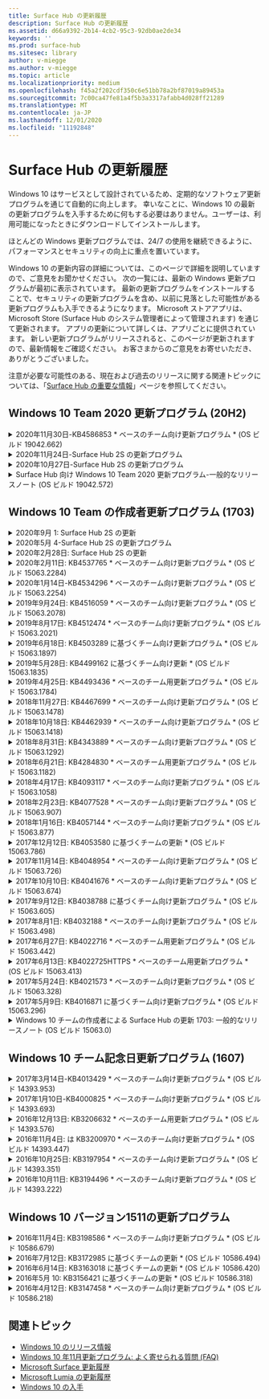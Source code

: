 ```yaml
---
title: Surface Hub の更新履歴
description: Surface Hub の更新履歴
ms.assetid: d66a9392-2b14-4cb2-95c3-92db0ae2de34
keywords: ''
ms.prod: surface-hub
ms.sitesec: library
author: v-miegge
ms.author: v-miegge
ms.topic: article
ms.localizationpriority: medium
ms.openlocfilehash: f45a2f202cdf350c6e51bb78a2bf87019a89453a
ms.sourcegitcommit: 7c00ca47fe81a4f5b3a3317afabb4d028ff21289
ms.translationtype: MT
ms.contentlocale: ja-JP
ms.lasthandoff: 12/01/2020
ms.locfileid: "11192848"
---
```

# Surface Hub の更新履歴

Windows 10 はサービスとして設計されているため、定期的なソフトウェア更新プログラムを通じて自動的に向上します。 幸いなことに、Windows 10 の最新の更新プログラムを入手するために何もする必要はありません。ユーザーは、利用可能になったときにダウンロードしてインストールします。

ほとんどの Windows 更新プログラムでは、24/7 の使用を継続できるように、パフォーマンスとセキュリティの向上に重点を置いています。

Windows 10 の更新内容の詳細については、このページで詳細を説明していますので、ご意見をお聞かせください。 次の一覧には、最新の Windows 更新プログラムが最初に表示されています。 最新の更新プログラムをインストールすることで、セキュリティの更新プログラムを含め、以前に見落とした可能性がある更新プログラムも入手できるようになります。 Microsoft ストアアプリは、Microsoft Store (Surface Hub のシステム管理者によって管理されます) を通じて更新されます。 アプリの更新について詳しくは、アプリごとに提供されています。
新しい更新プログラムがリリースされると、このページが更新されますので、最新情報をご確認ください。 お客さまからのご意見をお寄せいただき、ありがとうございました。

注意が必要な可能性のある、現在および過去のリリースに関する関連トピックについては、「[Surface Hub の重要な情報](https://support.microsoft.com/products/surface-devices/surface-hub)」ページを参照してください。

## Windows 10 Team 2020 更新プログラム (20H2)

<details>
<summary>2020年11月30日-KB4586853 * ベースのチーム向け更新プログラム * (OS ビルド 19042.662)</summary>

Surface Hub のこの更新プログラムには、品質の改善とセキュリティの修正が含まれています。 Surface Hub の主要な更新プログラムには、 [Windows 10 の更新履歴](https://support.microsoft.com/help/4581839/windows-10-update-history)でまだ記載されていません。次のようなものがあります。

* 追加オプションを指定するには、プライバシー設定ページに更新してください。
* エンドセッションのクリーンアップで、Edge Chromium に関連するすべてのデータが完全に削除されることを確認します。
* 既に開始していた会議が、[ようこそ] または [スタート] 画面に表示されない問題を解決します。
* 英語以外のロケールでのクラウドの回復に関する問題を解決します。
* Skype for Business
  * 双方向オーディオのパフォーマンスを向上させます。
  * Skype for Business 通話中にペンを使用すると、"ペンでタップ" の音が軽減されます。
* Windows Insider Program に登録するときの信頼性が向上しました。
* Windows チームシェルの信頼性が向上します。

デバイスの機能とサービスを有効または無効にするには、 [Surface Hub 管理者ガイド](https://docs.microsoft.com/surface-hub/) を参照してください。 *[KB4586853](https://support.microsoft.com/help/4586853)
</details>

<details>
<summary>2020年11月24日-Surface Hub 2S の更新プログラム</summary>

この更新プログラムは Surface Hub 2S に固有のものであり、以下に示すドライバーとファームウェアの更新プログラムを提供しています。

* Surface SMC ファームウェア更新-3.91.139.0
  * コネクトスタンバイの信頼性を向上させます。
* Surface Touch ファームウェアの更新-3.91.139.0
  * 接続されたスタンバイタッチ応答を改善します。
* Surface USB オーディオファームウェアの更新-3.91.139.0
* Surface Pen ファームウェアの更新-3.91.139.0
</details>

<details>
<summary>2020年10月27日-Surface Hub 2S の更新プログラム</summary>

この更新プログラムは Surface Hub 2S に固有のものであり、以下に示すドライバーとファームウェアの更新プログラムを提供しています。

* Surface System アグリゲーターファームウェアの更新-4.14.139.0
* Surface UEFI 更新-694.3386.768.0
</details>

<details>
<summary>Surface Hub 向け Windows 10 Team 2020 更新プログラム-一般的なリリースノート (OS ビルド 19042.572)</summary>

Surface Hub のこの更新プログラムには、品質の改善とセキュリティの修正が含まれています。 Surface Hub に対する主要な更新プログラムについては、「windows 10 の [更新履歴](https://support.microsoft.com/help/4581839/windows-10-update-history)」でまだ説明されていません。「[windows 10 Team 2020 の更新プログラムの新機能](https://docs.microsoft.com/surface-hub/surface-hub-2020-update-whats-new)」を確認してください。

地域、配布方法、デバイスの種類別の更新プログラムの利用状況について詳しくは、「[Windows 10 Team 2020 更新プログラムのインストール](https://docs.microsoft.com/surface-hub/surface-hub-2020-update)」ページを参照してください。
</details>

## Windows 10 Team の作成者更新プログラム (1703)

<details>
<summary>2020年9月 1: Surface Hub 2S の更新</summary>

この更新プログラムは Surface Hub 2S に固有のものであり、以下に示すドライバーとファームウェアの更新プログラムを提供しています。

* Surface SMC ファームウェア更新-1.177.139.0
  * フィールド修復シナリオを改善しました。
* Surface SSD ファームウェア更新プログラム-5.14.139.0
  * システムの安定性が向上します。
* Surface Serial Hub ドライバー-9.40.139.0
  * システムの安定性が向上します。
</details>

<details>
<summary>2020年5月 4-Surface Hub 2S の更新プログラム</summary>

この更新プログラムは Surface Hub 2S に固有のものであり、以下に示すドライバーとファームウェアの更新プログラムを提供しています。

* Surface USB オーディオドライバー-15.3.6.0
  * 双方向オーディオのパフォーマンスを向上させます。
* Intel (R) audio driver の表示-10.27.0.5
  * 画面共有のシナリオが改善されました。
* Intel (R) グラフィックスドライバー-26.20.100.7263
  * システムの安定性が向上します。
* Surface System ドライバー-1.7.139.0
  * システムの安定性が向上します。
* Surface SMC ファームウェア更新-1.176.139.0
  * システムの安定性が向上します。
</details>

<details>
<summary>2020年2月28日: Surface Hub 2S の更新</summary>

この更新プログラムは Surface Hub 2S に固有のものであり、以下に示すドライバーとファームウェアの更新プログラムを提供しています。

* Surface Integration driver-13.46.139.0 
  * ディスプレイの明るさのシナリオを向上させます。
* Intel (R) マネジメントエンジンインターフェイスドライバー-1914.12.0.1256
  * システムの安定性が向上します。
* Surface SMC ファームウェア更新-1.161.139.0
  * ペンのバッテリーパフォーマンスが向上しました。
* Surface UEFI 更新-694.2938.768.0
  * システムの安定性が向上します。
</details>

<details>
<summary>2020年2月11日: KB4537765 * ベースのチーム向け更新プログラム * (OS ビルド 15063.2284)</summary>

Surface Hub のこの更新プログラムには、品質の改善とセキュリティの修正が含まれています。 Surface Hub の主要な更新プログラムには、 [Windows 10 の更新履歴](https://support.microsoft.com/help/4018124/windows-10-update-history)でまだ記載されていません。次のようなものがあります。

* Skype for Business の通話中に、他の参加者が Hub の2S を適切に聞こえることができない問題を解決します。
* Surface Hub 上のアラビア語、ヘブライ語、その他の RTL 言語使用シナリオの信頼性が向上しました。

デバイスの機能とサービスを有効または無効にするには、 [Surface Hub 管理者ガイド](https://docs.microsoft.com/surface-hub/) を参照してください。
*[KB4537765](https://support.microsoft.com/help/4537765)
</details>

<details>
<summary>2020年1月14日-KB4534296 * ベースのチーム向け更新プログラム * (OS ビルド 15063.2254)</summary>

Surface Hub のこの更新プログラムには、品質の改善とセキュリティの修正が含まれています。 Surface Hub の主要な更新プログラムには、 [Windows 10 の更新履歴](https://support.microsoft.com/help/4018124/windows-10-update-history)でまだ記載されていません。次のようなものがあります。

* Microsoft Surface Hub 2S のログ収集の問題に対処します。

デバイスの機能とサービスを有効または無効にするには、 [Surface Hub 管理者ガイド](https://docs.microsoft.com/surface-hub/) を参照してください。
*[KB4534296](https://support.microsoft.com/help/4534296)
</details>

<details>
<summary>2019年9月24日: KB4516059 * ベースのチーム向け更新プログラム * (OS ビルド 15063.2078)</summary>

Surface Hub のこの更新プログラムには、品質の改善とセキュリティの修正が含まれています。 Surface Hub の主要な更新プログラムには、 [Windows 10 の更新履歴](https://support.microsoft.com/help/4018124/windows-10-update-history)でまだ記載されていません。次のようなものがあります。

 * 回復オプションを正確に反映するには、Surface Hub の 2S Recovery 設定ページに更新します。
 * Surface Hub の [ようこそ] 画面に更新して、デバイスの recognizability を改善します。
 * Windows Team shell の背景が正しく表示されない問題に対処しました。
 * MDM ポリシーを使用して構成すると、[スタート] メニューレイアウトの常設で問題が解決されました。
 * 内部の web サイトを参照するときに発生する Microsoft Edge の問題が修正されました。
 * 全画面表示モードでプレゼンテーションを行うと、Skype for Business の問題が修正されました。

デバイスの機能とサービスを有効または無効にするには、 [Surface Hub 管理者ガイド](https://docs.microsoft.com/surface-hub/) を参照してください。
*[KB4503289](https://support.microsoft.com/help/4503289)
</details>

<details>
<summary>2019年8月17日: KB4512474 * ベースのチーム向け更新プログラム * (OS ビルド 15063.2021)</summary>

Surface Hub のこの更新プログラムには、品質の改善とセキュリティの修正が含まれています。 Surface Hub の主要な更新プログラムには、 [Windows 10 の更新履歴](https://support.microsoft.com/help/4018124/windows-10-update-history)でまだ記載されていません。次のようなものがあります。

 * ハブ2S でのビデオの既定の設定が [複製] モードになっていることを確認します。
 * Surface Hub でのアラビア語の言語使用シナリオの信頼性が向上しました。

デバイスの機能とサービスを有効または無効にするには、 [Surface Hub 管理者ガイド](https://docs.microsoft.com/surface-hub/) を参照してください。
*[KB4503289](https://support.microsoft.com/help/4503289)
 </details>

<details>
<summary>2019年6月18日: KB4503289 に基づくチーム向け更新プログラム * (OS ビルド 15063.1897)</summary>

Surface Hub のこの更新プログラムには、品質の改善とセキュリティの修正が含まれています。 Surface Hub の主要な更新プログラムには、 [Windows 10 の更新履歴](https://support.microsoft.com/help/4018124/windows-10-update-history)でまだ記載されていません。次のようなものがあります。

* ユーザーが Azure Active Directory アカウントを使用して Microsoft Surface Hub デバイスにサインインできない問題に対処します。 この問題は、前回のセッションが正常に終了しなかったために発生します。
* Device account のセットアップシナリオでの、id プロバイダーと Exchange への TLS 1.2 接続のサポートを追加します。
* ハブ2S のハードウェア診断アプリの信頼性を向上させるための修正プログラム。 
* ハブ2S での初回実行のセットアップエクスペリエンスの一貫性を高めるために修正しました。 

デバイスの機能とサービスを有効または無効にするには、 [Surface Hub 管理者ガイド](https://docs.microsoft.com/surface-hub/) を参照してください。
*[KB4503289](https://support.microsoft.com/help/4503289)
</details>

<details>
<summary>2019年5月28日: KB4499162 に基づくチーム向け更新 * (OS ビルド 15063.1835)</summary>

Surface Hub のこの更新プログラムには、品質の改善とセキュリティの修正が含まれています。 Surface Hub の主要な更新プログラムには、 [Windows 10 の更新履歴](https://support.microsoft.com/help/4018124/windows-10-update-history)でまだ記載されていません。次のようなものがあります。

* "デバイスアカウントの資格情報を使用する" 機能が有効になった後、Surface Hub ユーザーにプロキシ資格情報の入力を求めるメッセージが表示されないようにします。
* 音声/ビデオが正しいプロキシを使用していないために、Skype 接続が定期的に失敗する問題を解決します。
* Skype for Business の TLS 1.2 のサポートを追加します。
* Skype サーバーの TLS 1.0 または TLS 1.1 が無効になっている場合に、Skype クライアントの SIP 接続の失敗を解決します。

デバイスの機能とサービスを有効または無効にするには、 [Surface Hub 管理者ガイド](https://docs.microsoft.com/surface-hub/) を参照してください。
*[KB4499162](https://support.microsoft.com/help/4499162)
</details>

<details>
<summary>2019年4月25日: KB4493436 * ベースのチーム用更新プログラム * (OS ビルド 15063.1784)</summary>

Surface Hub のこの更新プログラムには、品質の改善とセキュリティの修正が含まれています。 Surface Hub の主要な更新プログラムには、 [Windows 10 の更新履歴](https://support.microsoft.com/help/4018124/windows-10-update-history)でまだ記載されていません。次のようなものがあります。

* Surface Hub に接続されている一部の USB デバイスで、ビデオと音声の同期の問題を解決します。

デバイスの機能とサービスを有効または無効にするには、 [Surface Hub 管理者ガイド](https://docs.microsoft.com/surface-hub/) を参照してください。
*[KB4493436](https://support.microsoft.com/help/4493436)
</details>

<details>
<summary>2018年11月27日: KB4467699 * ベースのチーム向け更新プログラム * (OS ビルド 15063.1478)</summary>

Surface Hub のこの更新プログラムには、品質の改善とセキュリティの修正が含まれています。 Surface Hub の主要な更新プログラムには、 [Windows 10 の更新履歴](https://support.microsoft.com/help/4018124/windows-10-update-history)でまだ記載されていません。次のようなものがあります。

* 一部のユーザーが "自分の会議とファイル" に Signing-In できない問題に対処します。

デバイスの機能とサービスを有効または無効にするには、 [Surface Hub 管理者ガイド](https://docs.microsoft.com/surface-hub/) を参照してください。
*[KBKB4467699](https://support.microsoft.com/help/KB4467699)
</details>

<details>
<summary>2018年10月18日: KB4462939 * ベースのチーム向け更新プログラム * (OS ビルド 15063.1418)</summary>

Surface Hub のこの更新プログラムには、品質の改善とセキュリティの修正が含まれています。 Surface Hub の主要な更新プログラムには、 [Windows 10 の更新履歴](https://support.microsoft.com/help/4018124/windows-10-update-history)でまだ記載されていません。次のようなものがあります。

* Skype for Business の修正: 
  * スリープ状態から再開するときの Skype for Business の接続の問題を解決します
  * デバイスがインターネットに接続されているときに、Skype for Business ネットワーク接続の問題を解決します
  * ディレクトリからユーザーを検索しているときに、Skype for Business のクラッシュを解決します
* エンタープライズプロキシ環境でハブが "インターネット接続がありません" という誤って報告される問題を解決します。
* 新しいホワイトボードエクスペリエンスを実現するための機能を実装します。

デバイスの機能とサービスを有効または無効にするには、 [Surface Hub 管理者ガイド](https://docs.microsoft.com/surface-hub/) を参照してください。
*[KB4462939](https://support.microsoft.com/help/4462939)
</details>

<details>
<summary>2018年8月31日: KB4343889 * ベースのチーム向け更新プログラム * (OS ビルド 15063.1292)</summary>

Surface Hub のこの更新プログラムには、品質の改善とセキュリティの修正が含まれています。 Surface Hub の主要な更新プログラムには、 [Windows 10 の更新履歴](https://support.microsoft.com/help/4018124/windows-10-update-history)でまだ記載されていません。次のようなものがあります。

* Microsoft Teams のサポートを追加します
* Intune 登録でのタスク管理の問題を解決します
* 管理者がハブのインスタントメッセージングとメールサービスを無効にすることを許可します。
* Surface Hub Skype for Business アプリの追加のバグ修正と信頼性の向上

デバイスの機能とサービスを有効または無効にするには、 [Surface Hub 管理者ガイド](https://docs.microsoft.com/surface-hub/) を参照してください。
*[KB4343889](https://support.microsoft.com/help/4343889)
</details>

<details>
<summary>2018年6月21日: KB4284830 * ベースのチーム用更新プログラム * (OS ビルド 15063.1182)</summary>

Surface Hub のこの更新プログラムには、品質の改善とセキュリティの修正が含まれています。 Surface Hub の主要な更新プログラムには、 [Windows 10 の更新履歴](https://support.microsoft.com/help/4018124/windows-10-update-history)でまだ記載されていません。次のようなものがあります。

* EMEA での GDPR 要件のサポートでのテレメトリの変更

デバイスの機能とサービスを有効または無効にするには、 [Surface Hub 管理者ガイド](https://docs.microsoft.com/surface-hub/) を参照してください。
*[KB4284830](https://support.microsoft.com/help/KB4284830)
</details>

<details>
<summary>2018年4月17日: KB4093117 * ベースのチーム向け更新プログラム * (OS ビルド 15063.1058)</summary>

Surface Hub のこの更新プログラムには、品質の改善とセキュリティの修正が含まれています。 Surface Hub の主要な更新プログラムには、 [Windows 10 の更新履歴](https://support.microsoft.com/help/4018124/windows-10-update-history)でまだ記載されていません。次のようなものがあります。

* 有線プロジェクションの問題を解決します
* 特定の MDM (モバイルデバイス管理) ポリシーの一括更新を有効にします。
* 国際通話で電話のダイヤラーの問題を解決します
* 2台の Surface Hub が同じ会議に参加するときの画像の解決に関する問題を解決する
* OMS (Operations Management Suite) 証明書処理エラーを解決します
* セッションの終了時にクリーンアップする際のセキュリティ上の問題に対処する
* Surface Hub がチャネル 149 ~ 165 に指定されている場合に、Miracast の問題に対処します。
  * 地域政府の規制により、ヨーロッパ、日本、またはイスラエルでチャネル 149 ~ 165 を使用できなくなります。

デバイスの機能とサービスを有効または無効にするには、 [Surface Hub 管理者ガイド](https://docs.microsoft.com/surface-hub/) を参照してください。
*[KB4093117](https://support.microsoft.com/help/4093117)
</details>

<details>
<summary>2018年2月23日: KB4077528 * ベースのチーム向け更新プログラム * (OS ビルド 15063.907)</summary>

Surface Hub のこの更新プログラムには、品質の改善とセキュリティの修正が含まれています。 Surface Hub の主要な更新プログラムには、 [Windows 10 の更新履歴](https://support.microsoft.com/help/4018124/windows-10-update-history)でまだ記載されていません。次のようなものがあります。

* MDM の設定が正しく適用されなかった問題を解決しました
* クリーンアップ処理の改善

デバイスの機能とサービスを有効または無効にするには、 [Surface Hub 管理者ガイド](https://docs.microsoft.com/surface-hub/) を参照してください。
*[KB4077528](https://support.microsoft.com/help/4077528)
</details>

<details>
<summary>2018年1月16日: KB4057144 * ベースのチーム向け更新プログラム * (OS ビルド 15063.877)</summary>

Surface Hub のこの更新プログラムには、品質の改善とセキュリティの修正が含まれています。 Surface Hub の主要な更新プログラムには、 [Windows 10 の更新履歴](https://support.microsoft.com/help/4018124/windows-10-update-history)でまだ記載されていません。次のようなものがあります。

* MDM 経由で [スタート] メニュータイルレイアウトを管理する機能を追加します。
* パスワード回転構成の MDM バグ修正

デバイスの機能とサービスを有効または無効にするには、 [Surface Hub 管理者ガイド](https://docs.microsoft.com/surface-hub/) を参照してください。
*[KB4057144](https://support.microsoft.com/help/4057144)
</details>

<details>
<summary>2017年12月12日: KB4053580 に基づくチームの更新 * (OS ビルド 15063.786)</summary>

Surface Hub のこの更新プログラムには、品質の改善とセキュリティの修正が含まれています。 Surface Hub の主要な更新プログラムには、 [Windows 10 の更新履歴](https://support.microsoft.com/help/4018124/windows-10-update-history)でまだ記載されていません。次のようなものがあります。

* Skype for Business の通話中にカメラのビデオの点滅 (ティアリングまたはちらつき) を解決します
* 通知センターの SSD ID の問題を解決します

デバイスの機能とサービスを有効または無効にするには、 [Surface Hub 管理者ガイド](https://docs.microsoft.com/surface-hub/) を参照してください。
*[KB4053580](https://support.microsoft.com/help/4053580)
</details>

<details>
<summary>2017年11月14日: KB4048954 * ベースのチーム向け更新プログラム * (OS ビルド 15063.726)</summary>

Surface Hub のこの更新プログラムには、品質の改善とセキュリティの修正が含まれています。 Surface Hub の主要な更新プログラムには、 [Windows 10 の更新履歴](https://support.microsoft.com/help/4018124/windows-10-update-history)でまだ記載されていません。次のようなものがあります。

* ユーザーが MDM ポリシーを使用して 802.1 x ワイヤードネットワーク認証を有効にできるようにする機能更新プログラムです。
* ユーザーがファイルを開くときに、選択したアプリケーションを動的に選択できる機能更新プログラム。
* これにより、エンドセッションのクリーンアップでユーザーのアカウントとデバイス間のすべての接続が完全に削除されます。
* クリーンアップ時間と Miracast の接続時間を短縮するパフォーマンスの修正。
* 広告の中で簡単に認証を利用できるようにします。
* サービスコンポーネントが、デバイスで構成されている同じプロキシを使用するように修正します。
* デバイスによって送信されたテレメトリを減らし、帯域幅の使用量を削減します。
* ユーザーが会議の終了後に Microsoft にフィードバックを送信できるようにする機能を有効にします。

デバイスの機能とサービスを有効または無効にするには、 [Surface Hub 管理者ガイド](https://docs.microsoft.com/surface-hub/) を参照してください。
*[KB4048954](https://support.microsoft.com/help/4048954)
</details>

<details>
<summary>2017年10月10日: KB4041676 * ベースのチーム向け更新プログラム * (OS ビルド 15063.674)</summary>

Surface Hub のこの更新プログラムには、品質の改善とセキュリティの修正が含まれています。 Surface Hub の主要な更新プログラムには、 [Windows 10 の更新履歴](https://support.microsoft.com/help/4018124/windows-10-update-history)でまだ記載されていません。次のようなものがあります。

* Skype for Business
  * スリープ状態から再開するときに、デバイスの再起動が必要となる問題を解決します。
  * 外部連絡先が Skype オンラインハブアカウントによって解決されなかった問題を修正しました。
* PowerPoint
  * 一部の PowerPoint プレゼンテーションがハブで処理されない問題を修正しました。
* 全般的な情報
  * USB ポートをシステム管理者が無効にできない問題を解決するために修正しました。

*[KB4041676](https://support.microsoft.com/help/4041676)
</details>

<details>
<summary>2017年9月12日: KB4038788 に基づくチーム向け更新プログラム * (OS ビルド 15063.605) </summary>

Surface Hub のこの更新プログラムには、品質の改善とセキュリティの修正が含まれています。 Surface Hub の主要な更新プログラムには、 [Windows 10 の更新履歴](https://support.microsoft.com/help/4018124/windows-10-update-history)でまだ記載されていません。次のようなものがあります。

* セキュリティ
  * デバイスがスリープ状態から復帰したときに、Bitlocker の問題を解決します。
* 全般的な情報
  * デバイス正常性テレメトリの頻度/量を減らし、システムのパフォーマンスを向上させます。
  * デバイスがシステムログを収集できない問題を修正しました。

*[KB4038788](https://support.microsoft.com/help/4038788)
</details>

<details>
<summary>2017年8月1日: KB4032188 * ベースのチーム向け更新プログラム * (OS ビルド 15063.498)</summary>

* Skype for Business 
  * Skype for Business Sign-In の問題を解決します。これには、再試行またはシステム再起動が必要です。
  * Skype for Business 会議の時刻が正しく表示されなくなります。
  * Surface Hub の Skype for Business の信頼性を向上させるための修正。

*[KB4032188](https://support.microsoft.com/help/4032188)
</details>

<details>
<summary>2017年6月27日: KB4022716 * ベースのチーム用更新プログラム * (OS ビルド 15063.442)</summary>

Surface Hub のこの更新プログラムには、品質の改善とセキュリティの修正が含まれています。 Surface Hub の主要な更新プログラムには、 [Windows 10 の更新履歴](https://support.microsoft.com/help/4018124/windows-10-update-history)でまだ記載されていません。次のようなものがあります。

* 84 "Surface Hub をスリープ状態にする必要があり、手動で再起動する必要がある NVIDIA ドライバーのクラッシュを解決します。
* 一部のアプリが 84 "Surface Hub で起動できない問題を解決しました。

*[KB4022716](https://support.microsoft.com/help/4022716)
</details>

<details>
<summary>2017年6月13日: KB4022725HTTPS * ベースのチーム用更新プログラム * (OS ビルド 15063.413)</summary>

Surface Hub のこの更新プログラムには、品質の改善とセキュリティの修正が含まれています。 Surface Hub の主要な更新プログラムには、 [Windows 10 の更新履歴](https://support.microsoft.com/help/4018124/windows-10-update-history)でまだ記載されていません。次のようなものがあります。

* 全般的な情報
  * ペンのインクのドロップの問題を解決しました
  * "クリーンアップ" 会議の時間が延長された問題を解決しました

*[KB4022725HTTPS](https://support.microsoft.com/help/4022725)
</details>

<details>
<summary>2017年5月24日: KB4021573 * ベースのチーム向け更新プログラム * (OS ビルド 15063.328)</summary>

Surface Hub のこの更新プログラムには、品質の改善とセキュリティの修正が含まれています。 Surface Hub の主要な更新プログラムには、 [Windows 10 の更新履歴](https://support.microsoft.com/help/4018124/windows-10-update-history)でまだ記載されていません。次のようなものがあります。

* 全般的な情報
  * 更新の問題が発生したときのプロキシ設定の保持に関する問題を解決しました

*[KB4021573](https://support.microsoft.com/help/4021573)
</details>

<details>
<summary>2017年5月9日: KB4016871 に基づくチーム向け更新プログラム * (OS ビルド 15063.296)</summary>

Surface Hub のこの更新プログラムには、品質の改善とセキュリティの修正が含まれています。 Surface Hub の主要な更新プログラムには、 [Windows 10 の更新履歴](https://support.microsoft.com/help/4018124/windows-10-update-history)でまだ記載されていません。次のようなものがあります。

* 全般的な情報
  * アドレススリープ/スリープ解除サイクルの問題
  * いくつかのリセットと回復の問題を解決しました
  * [アドレス付きの更新履歴] タブの問題
  * Miracast サービス起動の問題を解決しました
* アプリ
  * 修正されたアプリパッケージの更新エラー

*[KB4016871](https://support.microsoft.com/help/4016871)
</details>

<details>
<summary>Windows 10 チームの作成者による Surface Hub の更新 1703: 一般的なリリースノート (OS ビルド 15063.0)</summary>

Surface Hub のこの更新プログラムには、品質の改善とセキュリティの修正が含まれています。 Surface Hub の主要な更新プログラムには、 [Windows 10 の更新履歴](https://support.microsoft.com/help/4018124/windows-10-update-history)でまだ記載されていません。次のようなものがあります。

* 大きなスクリーンエクスペリエンスの進化 
  * ようこそと開始の会議カルーセルが改善されました
  * 会議に参加して、[スタート] メニューから直接セッションを終了する
  * アプリはセッション中に画面のより多くの部分を使うことができる
  * シンプルな Skype コントロール
  * フィードバックを提供するためのメカニズムが改善されました
* 個人用コンテンツにアクセスする *
  * ようこそまたは Start からの個人シングルサインオン
  * 会議に参加して、[スタート] メニューから直接セッションを終了する
  * OneDrive for Business から直接、OneDrive for Business から個人用ファイルにアクセスする
  * 事前に設定された出席者のサインイン
  * "Authenticator" アプリでの認証フローの合理化 * *
* 展開 & 管理性 
  * 一括プロビジョニングによる OOBE の操作性の効率化
  * クラウドベースのデバイス回復サービス
  * エンタープライズクライアント証明書のサポート
  * 改善されたプロキシ資格情報のサポート
  * Skype のサービス品質 (QoS) 構成のサポートの追加と改善
  * 設定に既定のデバイスの音量を設定する機能が追加されました
  * Surface Hub[設定](https://docs.microsoft.com/surface-hub/remote-surface-hub-management)の MDM サポートが改善されました
* セキュリティの向上 
  * USB ドライブを BitLocker のみに制限する機能が追加されました
  * MDM 経由で USB ポートを無効にする機能が追加されました
  * タイムアウト時に "再開セッション" 機能を無効にする機能が追加されました
  * 有線 802.1 x のサポートの追加
* オーディオとプロジェクション
  * Dolby Audio "人間スピーカー" の機能強化
  * Skype for Business の通話中にペンを使用すると、"ペンでタップ" のサウンドが削減される
  * Miracast インフラストラクチャ接続のサポートが追加されました
* 信頼性とパフォーマンスの修正
  * いくつかのリセットと回復の問題を解決しました
  * クライアント証明書を利用するときの Surface Hub の Exchange 認証の問題を解決しました
  * Wi-Fi ネットワーク接続と資格情報の安定性の向上
  * ビデオの再生中に Miracast オーディオのポップアップと同期の問題が修正されました
  * 自動接続動作を無効にする設定が含まれています

* シングルサインイン機能を使用するには、Office365 と OneDrive for Business を使用する必要があります * * サービス要件については、管理者ガイドを参照してください。

</details>

## Windows 10 チーム記念日更新プログラム (1607)

<details>
<summary>2017年3月14日-KB4013429 * ベースのチーム向け更新プログラム * (OS ビルド 14393.953)</summary>

Surface Hub のこの更新プログラムには、品質の改善とセキュリティの修正が含まれています。 Surface Hub の主要な更新プログラムには、 [Windows 10 の更新履歴](https://support.microsoft.com/help/4018124/windows-10-update-history)でまだ記載されていません。次のようなものがあります。

* 全般的な情報
  * 制限されたファイルの場所への移動を防止するためのファイルエクスプローラーのセキュリティ修正
* Skype for Business
  * リモートデスクトップベースの画面共有中の待機時間を修正する

*[KB4013429](https://support.microsoft.com/help/4013429)
</details>

<details>
<summary>2017年1月10日-KB4000825 * ベースのチーム向け更新プログラム * (OS ビルド 14393.693)</summary>

Surface Hub のこの更新プログラムには、品質の改善とセキュリティの修正が含まれています。 Surface Hub の主要な更新プログラムには、 [Windows 10 の更新履歴](https://support.microsoft.com/help/4018124/windows-10-update-history)でまだ記載されていません。次のようなものがあります。

* 実際の日本語キーボードで使用するための106/109 キーボードレイアウトの選択を有効にしました

*[KB4000825](https://support.microsoft.com/help/4000825)
</details>

<details>
<summary>2016年12月13日: KB3206632 * ベースのチーム用更新プログラム * (OS ビルド 14393.576)</summary>

Surface Hub のこの更新プログラムには、品質の改善とセキュリティの修正が含まれています。 Surface Hub の主要な更新プログラムには、 [Windows 10 の更新履歴](https://support.microsoft.com/help/4018124/windows-10-update-history)でまだ記載されていません。次のようなものがあります。

* 有線接続のオーディオひずみの問題を解決します

*[KB3206632](https://support.microsoft.com/help/3206632)
</details>

<details>
<summary>2016年11月4日: は KB3200970 * ベースのチーム向け更新プログラム * (OS ビルド 14393.447)</summary>

Surface Hub 用の Windows 10 チーム向け更新プログラム (バージョン 1607) の今回の更新プログラムには、品質の改善とセキュリティの修正が含まれています。 Surface Hub の主要な更新プログラムには、 [Windows 10 の更新履歴](https://support.microsoft.com/help/4018124/windows-10-update-history)でまだ記載されていません。次のようなものがあります。

* Skype for Business のバグ修正により信頼性が向上

*[は KB3200970](https://support.microsoft.com/help/3200970)
</details>

<details>
<summary>2016年10月25日: KB3197954 * ベースのチーム向け更新プログラム * (OS ビルド 14393.351)</summary>

Surface Hub のこの更新プログラムには、品質の改善とセキュリティの修正が含まれています。 Surface Hub の主要な更新プログラムには、 [Windows 10 の更新履歴](https://support.microsoft.com/help/4018124/windows-10-update-history)でまだ記載されていません。次のようなものがあります。

* OS と Bios で新しいスリープ機能を有効にして、Surface Hub の電力消費を減らし、長期的な信頼性を向上させる
* 全般的な情報
  * スクリーンキーボードが表示されない場合がある問題を解決します
  * スケジュールされた会議を開くときに発生するホワイトボードアプリケーションのシフトが解決される
  * デバイスがリセットされた後、管理者がローカル管理者のパスワードを変更できない問題を解決しました。
  * デバイスのリセット中にステータスバーの追跡によって問題を解決する BIOS 変更
  * 問題の電源を解決するための UEFI 更新

*[KB3197954](https://support.microsoft.com/help/3197954)
</details>

<details>
<summary>2016年10月11日: KB3194496 * ベースのチーム向け更新プログラム * (OS ビルド 14393.222)</summary>

この更新プログラムでは、Windows 10 チームの記念日更新プログラムが Surface Hub に追加され、品質の改善とセキュリティの修正が含まれています。 (デバイスのインストール後、Windows 10 バージョン1607が実行されています。)Surface Hub の主要な更新プログラムには、 [Windows 10 の更新履歴](https://support.microsoft.com/help/4018124/windows-10-update-history)でまだ記載されていません。次のようなものがあります。

* Skype for Business
  * フェデレーションアカウントを使用して会議に参加するときの問題を含む、会議に参加するときのパフォーマンスの向上
  * Skype for Business for Surface Hub で、ビデオベースの画面共有 (VBSS) のサポートを利用できるようになりました
  * アイドルタイムの問題が5分続いた後に切断を解決しました
  * Skype ハブ間の画面共有の失敗を解決しました
  * 以下を含む、Skype ビデオの改善:
    * 複数のビデオ発表者との会議中のビデオの損失
    * 通話中のビデオのトリミング
    * 他の参加者には表示されない発信通話ビデオ
  * UPN のサインインエラーに関する対処方法
  * セッション開始プロトコル (SIP) 通話の使用時のダイヤルパッドの問題
* ホワイトボード
  * ユーザーが OneDrive オンラインサービスを使用してホワイトボードセッションを保存して取り消すことができるようになりました (共有機能経由)
  * ドックからペンを削除するときに、ホワイトボードの起動が改善されました
* アプリ
  * 個人用ファイルと作業ファイルにアクセスするためにプレインストールされている OneDrive アプリ
  * あらかじめインストールされている写真アプリで写真やビデオを表示
  * プレインストールされている PowerBI アプリ (ダッシュボードの表示)
  * Office アプリ (Word、Excel、PowerPoint) はすべて、インク対応
  * Surface Hub の Edge がフラッシュベースの web サイトをサポートするようになりました
* 全般的な情報
  * 有効になっているオーディオデバイスの選択 (外部オーディオデバイスを使用して接続された Surface Hub 向け)
  * DisplayPort 出力コネクタで HDCP のサポートを有効にしました
  * ユーザビリティの最適化のためにシステム UI の設定が変更されています (詳細については [、「ユーザーと管理者ガイド](https://www.microsoft.com/surface/support/surface-hub) 」を参照してください)。
  * Azure Active Directory のサインインフローを高速化するためのバグ修正とパフォーマンスの最適化
  * Surface Hub のリセットと復元にかかる時間が大幅に向上しました
  * 設定内で Windows Defender の UI が追加されました
  * 起動のための UX タッチ機能が改善されました
  * サポートされているデバイスで、Miracast を介して1080p を超えるワイヤレスプロジェクションのサポートを有効にしました
  * "インターネット接続がありません" というメッセージが表示され、起動時に "予定が最新の状態ではない可能性があります" という通知が表示される
  * スクリーンキーボードの信頼性の向上
  * Windows Imaging & Configuration Designer (ICD) を使用して Surface Hub プロビジョニングパッケージを作成するための追加サポートと、Operations Management Suite (OMS) での Surface Hub 監視ソリューションの強化

*[KB3194496](https://support.microsoft.com/help/3194496)
</details>

## Windows 10 バージョン1511の更新プログラム

<details>
<summary>2016年11月4日: KB3198586 * ベースのチーム向け更新プログラム * (OS ビルド 10586.679)</summary>

Windows 10 チーム (バージョン 1511) へのこの更新プログラムには、 [windows 10 の更新履歴](https://support.microsoft.com/help/4018124/windows-10-update-history)に記載されている品質向上とセキュリティ修正が含まれています。 この更新プログラムには Surface Hub 固有の項目はありません。

*[KB3198586](https://support.microsoft.com/help/3198586)
</details>

<details>
<summary>2016年7月12日: KB3172985 に基づくチームの更新 * (OS ビルド 10586.494)</summary>

この更新プログラムには、品質の改善とセキュリティの修正が含まれています。 この更新プログラムには、新しいオペレーティングシステム機能は導入されていません。 Surface Hub に固有の主な変更点 ( [Windows 10 更新履歴](https://support.microsoft.com/help/4018124/windows-10-update-history)にはまだ含まれていません) には、次のようなものがあります。

* Windows システムクラッシュの原因となった問題を修正しました
* 予期しないエッジクラッシュの原因となっていた問題を修正しました
* プレシャットダウンサービスがクラッシュする原因となっている問題を修正しました
* セッション後に一部のアプリデータが適切に削除されなかった問題を修正しました
* NFC のパフォーマンス向上のために Broadcom NFC ドライバーが更新されました
* Miracast のパフォーマンスを向上させるために、Marvell Wi-Fi ドライバーが更新されました
* Nvidia ドライバーを更新して、84 "Surface Hub デバイスが dim またはファジーコンテンツを表示している表示のバグを修正しました
* 次のような多数の Skype for Business の問題が修正されました。 
  * 会議中に Skype for Business が切断される問題
  * 会議の開催者がフェデレーション構成を使用しているときに、ユーザーが会議に参加できなかった問題
  * Skype for Business アプリケーションの共有を有効にする
  * Skype アプリケーションのクラッシュの原因となった問題
* デバイスのリセットが完了する前に中断された場合に、OS が壊れる可能性があることをユーザーに通知するために、"設定" のプロンプトを追加しました

*[KB3172985](https://support.microsoft.com/help/3172985)
</details>

<details>
<summary>2016年6月14日: KB3163018 に基づくチームの更新 * (OS ビルド 10586.420)</summary>

Surface Hub のこの更新プログラムには、品質の改善とセキュリティの修正が含まれています。 この更新プログラムには、新しいオペレーティングシステム機能は導入されていません。 Surface Hub の主要な更新プログラムには、 [Windows 10 の更新履歴](https://support.microsoft.com/help/4018124/windows-10-update-history)でまだ記載されていません。次のようなものがあります。

* 制約付きリリース。 Surface Hub 固有のパッケージの詳細については、2016年7月12日 ( [KB3172985](https://support.microsoft.com/en-us/help/3172985) (OS ビルド 10586.494) を参照してください。

*[KB3163018](https://support.microsoft.com/help/3163018)
</details>

<details>
<summary>2016年5月 10: KB3156421 に基づくチームの更新 * (OS ビルド 10586.318)</summary>

Surface Hub のこの更新プログラムには、品質の改善とセキュリティの修正が含まれています。 この更新プログラムには、新しいオペレーティングシステム機能は導入されていません。 Surface Hub の主要な更新プログラムには、 [Windows 10 の更新履歴](https://support.microsoft.com/help/4018124/windows-10-update-history)でまだ記載されていません。次のようなものがあります。

* 特定のストアアプリ (OneDrive) をインストールできないという問題を修正しました
* アプリケーションでタッチ入力が応答を停止するという問題を修正しました

*[KB3156421](https://support.microsoft.com/help/3156421)
</details>

<details>
<summary>2016年4月12日: KB3147458 * ベースのチーム向け更新プログラム * (OS ビルド 10586.218)</summary>

Surface Hub のこの更新プログラムには、品質の改善とセキュリティの修正が含まれています。 この更新プログラムには、新しいオペレーティングシステム機能は導入されていません。 Surface Hub の主要な更新プログラムには、 [Windows 10 の更新履歴](https://support.microsoft.com/help/4018124/windows-10-update-history)でまだ記載されていません。次のようなものがあります。

* セッション間で音量レベルが正しくリセットされなかった問題を修正しました

*[KB3147458](https://support.microsoft.com/help/3147458)
</details>

## 関連トピック

* [Windows 10 のリリース情報](https://go.microsoft.com/fwlink/p/?LinkId=724328)
* [Windows 10 年11月更新プログラム: よく寄せられる質問 (FAQ)](https://windows.microsoft.com/windows-10/windows-update-faq)
* [Microsoft Surface 更新履歴](https://go.microsoft.com/fwlink/p/?LinkId=724327)
* [Microsoft Lumia の更新履歴](https://go.microsoft.com/fwlink/p/?LinkId=785968)
* [Windows 10 の入手](https://go.microsoft.com/fwlink/p/?LinkId=616447)
